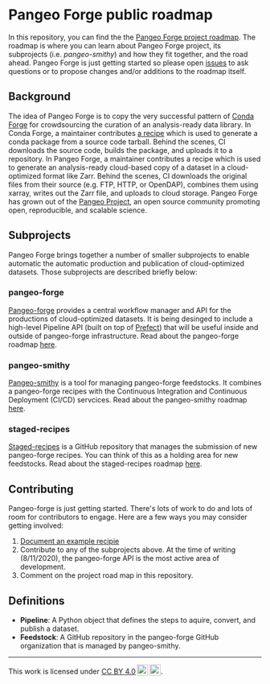 # Pangeo Forge public roadmap

In this repository, you can find the the [Pangeo Forge project roadmap](https://github.com/pangeo-forge/roadmap/projects/2).
The roadmap is where you can learn about Pangeo Forge project, its subprojects (i.e. _pangeo-smithy_) and how they fit together, and the road ahead.
Pangeo Forge is just getting started so please open [issues](https://github.com/pangeo-forge/roadmap/issues) to ask questions or to propose changes and/or additions to the roadmap itself.

## Background

The idea of Pangeo Forge is to copy the very successful pattern of [Conda Forge](https://conda-forge.org/) for crowdsourcing the curation of an analysis-ready data library.
In Conda Forge, a maintainer contributes [a recipe](https://conda-forge.org/#add_recipe) which is used to generate a conda package from a source code tarball. Behind the scenes, CI downloads the source code, builds the package, and uploads it to a repository.
In Pangeo Forge, a maintainer contributes a recipe which is used to generate an analysis-ready cloud-based copy of a dataset in a cloud-optimized format like Zarr. Behind the scenes, CI downloads the original files from their source (e.g. FTP, HTTP, or OpenDAP), combines them using xarray, writes out the Zarr file, and uploads to cloud storage.
Pangeo Forge has grown out of the [Pangeo Project](http://pangeo.io/), an open source community promoting open, reproducible, and scalable science. 

## Subprojects

Pangeo Forge brings together a number of smaller subprojects to enable automatic the automatic production and publication of cloud-optimized datasets. Those subprojects are described briefly below:

### pangeo-forge

[Pangeo-forge](https://github.com/pangeo-forge/pangeo-forge) provides a central workflow manager and API for the productions of cloud-optimized datasets.
It is being desinged to include a high-level Pipeline API (built on top of [Prefect](https://www.prefect.io/)) that will be useful inside and outside of pangeo-forge infrastructure.
Read about the pangeo-forge roadmap [here](./subprojects/pangeo-forge.md).

### pangeo-smithy

[Pangeo-smithy](https://github.com/pangeo-forge/pangeo-smithy) is a tool for managing pangeo-forge feedstocks.
It combines a pangeo-forge recipes with the Continuous Integration and Continuous Deployment (CI/CD) servcices.
Read about the pangeo-smithy roadmap [here](./subprojects/pangeo-smithy.md).

### staged-recipes

[Staged-recipes](https://github.com/pangeo-forge/staged-recipes) is a GitHub repository that manages the submission of new pangeo-forge recipes. You can think of this as a holding area for new feedstocks.
Read about the staged-recipes roadmap [here](./subprojects/staged-recipes.md).

## Contributing

Pangeo-forge is just getting started. There's lots of work to do and lots of room for contributors to engage.
Here are a few ways you may consider getting involved:

1. [Document an example recipie](https://github.com/pangeo-forge/staged-recipes/issues/new?assignees=&labels=example&template=example-pipeline.md&title=Example+pipeline+for+%5BDataset+Name%5D)
2. Contribute to any of the subprojects above. At the time of writing (8/11/2020), the pangeo-forge API is the most active area of development.
3. Comment on the project road map in this repository.

## Definitions

- **Pipeline**: A Python object that defines the steps to aquire, convert, and publish a dataset.
- **Feedstock**: A GitHub repository in the pangeo-forge GitHub organization that is managed by pangeo-smithy.

------

<p xmlns:dct="http://purl.org/dc/terms/" xmlns:cc="http://creativecommons.org/ns#" class="license-text">This work is licensed under <a rel="license" href="https://creativecommons.org/licenses/by/4.0">CC BY 4.0<img style="height:22px!important;margin-left:3px;vertical-align:text-bottom;" src="https://mirrors.creativecommons.org/presskit/icons/cc.svg?ref=chooser-v1" /><img style="height:22px!important;margin-left:3px;vertical-align:text-bottom;" src="https://mirrors.creativecommons.org/presskit/icons/by.svg?ref=chooser-v1" /></a>.</p>
